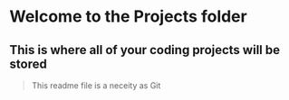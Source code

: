 # Welcome to the Projects folder
## This is where all of your coding projects will be stored
> This readme file is a neceity as Git
<!--stackedit_data:
eyJoaXN0b3J5IjpbLTE2NTc3NDk0NzNdfQ==
-->